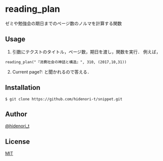 <!--- https://qiita.com/b4b4r07/items/c80d53db9a0fd59086ec -->

# reading_plan

<!---
![Badge Status](https://ci-as-a-service)
-->

ゼミや勉強会の期日までのページ数のノルマを計算する関数

<!---
## Description

***DEMO:***

![Demo](https://image-url.gif)

## Features

- Awesome function
- Awesome UI
- ...

For more information, see `awesome-tool --help`.

## Requirement

- Requirement
- Requirement
- Requirement
-->
## Usage

1. 引数にテクストのタイトル，ページ数，期日を渡し，関数を実行．
例えば，
```py3:
reading_plan("『消費社会の神話と構造』", 310, (2017,10,31))
```
2. Current page?: と聞かれるので答える．

## Installation

    $ git clone https://github.com/hidenori-t/snippet.git

<!---
## Anything Else

AnythingAnythingAnything
AnythingAnythingAnything
AnythingAnythingAnything
-->

## Author

[@hidenori_t](https://twitter.com/hidenori_t)

## License

[MIT](http://b4b4r07.mit-license.org)
